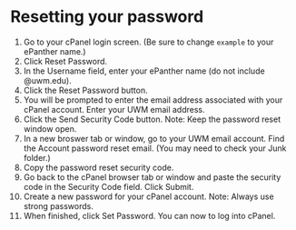 # Resetting your password

1. Go to your cPanel login screen. \(Be sure to change `example` to your ePanther name.\)
2. Click Reset Password.
3. In the Username field, enter your ePanther name \(do not include @uwm.edu\).
4. Click the Reset Password button.
5. You will be prompted to enter the email address associated with your cPanel account. Enter your UWM email address.
6. Click the Send Security Code button. Note: Keep the password reset window open. 
7. In a new broswer tab or window, go to your UWM email account. Find the Account password reset email. \(You may need to check your Junk folder.\)
8. Copy the password reset security code. 
9. Go back to the cPanel browser tab or window and paste the security code in the Security Code field. Click Submit.
10. Create a new password for your cPanel account. Note: Always use strong passwords. 
11. When finished, click Set Password. You can now to log into cPanel.

